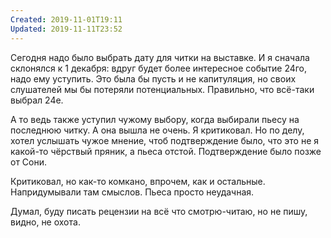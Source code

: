 ```yaml
---
Created: 2019-11-01T19:11
Updated: 2019-11-11T23:52
---
```

Сегодня надо было выбрать дату для читки на выставке. И я сначала склонялся к 1 декабря: вдруг будет более интересное событие 24го, надо ему уступить. Это была бы пусть и не капитуляция, но своих слушателей мы бы потеряли потенциальных. Правильно, что всё-таки выбрал 24е.

А то ведь также уступил чужому выбору, когда выбирали пьесу на последнюю читку. А она вышла не очень. Я критиковал. Но по делу, хотел услышать чужое мнение, чтоб подтверждение было, что это не я какой-то чёрствый пряник, а пьеса отстой. Подтверждение было позже от Сони.

Критиковал, но как-то комкано, впрочем, как и остальные. Напридумывали там смыслов. Пьеса просто неудачная.

Думал, буду писать рецензии на всё что смотрю-читаю, но не пишу, видно, не охота.